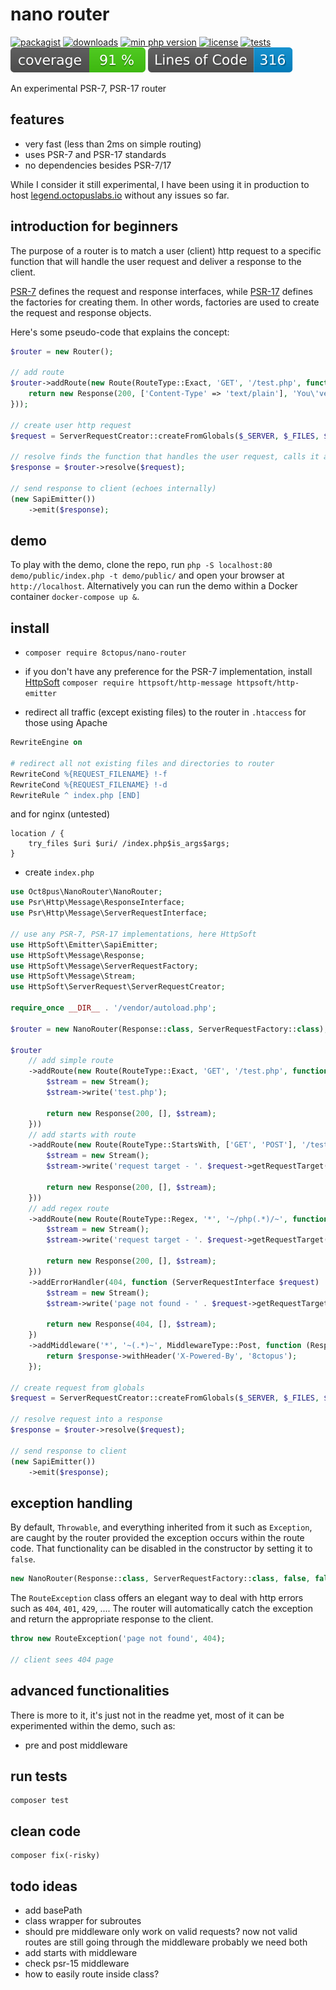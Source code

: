# nano router

[![packagist](https://poser.pugx.org/8ctopus/nano-router/v)](https://packagist.org/packages/8ctopus/nano-router)
[![downloads](https://poser.pugx.org/8ctopus/nano-router/downloads)](https://packagist.org/packages/8ctopus/nano-router)
[![min php version](https://poser.pugx.org/8ctopus/nano-router/require/php)](https://packagist.org/packages/8ctopus/nano-router)
[![license](https://poser.pugx.org/8ctopus/nano-router/license)](https://packagist.org/packages/8ctopus/nano-router)
[![tests](https://github.com/8ctopus/nano-router/actions/workflows/tests.yml/badge.svg)](https://github.com/8ctopus/nano-router/actions/workflows/tests.yml)
![code coverage badge](https://raw.githubusercontent.com/8ctopus/nano-router/image-data/coverage.svg)
![lines of code](https://raw.githubusercontent.com/8ctopus/nano-router/image-data/lines.svg)

An experimental PSR-7, PSR-17 router

## features

- very fast (less than 2ms on simple routing)
- uses PSR-7 and PSR-17 standards
- no dependencies besides PSR-7/17

While I consider it still experimental, I have been using it in production to host [legend.octopuslabs.io](https://legend.octopuslabs.io/) without any issues so far.

## introduction for beginners

The purpose of a router is to match a user (client) http request to a specific function that will handle the user request and deliver a response to the client.

[PSR-7](https://www.php-fig.org/psr/psr-7/) defines the request and response interfaces, while [PSR-17](https://www.php-fig.org/psr/psr-17/) defines the factories for creating them. In other words, factories are used to create the request and response objects.

Here's some pseudo-code that explains the concept:

```php
$router = new Router();

// add route
$router->addRoute(new Route(RouteType::Exact, 'GET', '/test.php', function (ServerRequestInterface $request) : ResponseInterface {
    return new Response(200, ['Content-Type' => 'text/plain'], 'You\'ve reached the test page');
}));

// create user http request
$request = ServerRequestCreator::createFromGlobals($_SERVER, $_FILES, $_COOKIE, $_GET, $_POST);

// resolve finds the function that handles the user request, calls it and returns its response
$response = $router->resolve($request);

// send response to client (echoes internally)
(new SapiEmitter())
    ->emit($response);
```

## demo

To play with the demo, clone the repo, run `php -S localhost:80 demo/public/index.php -t demo/public/` and open your browser at `http://localhost`.
Alternatively you can run the demo within a Docker container `docker-compose up &`.

## install

- `composer require 8ctopus/nano-router`

- if you don't have any preference for the PSR-7 implementation, install [HttpSoft](https://github.com/httpsoft) `composer require httpsoft/http-message httpsoft/http-emitter`

- redirect all traffic (except existing files) to the router in `.htaccess` for those using Apache

```apache
RewriteEngine on

# redirect all not existing files and directories to router
RewriteCond %{REQUEST_FILENAME} !-f
RewriteCond %{REQUEST_FILENAME} !-d
RewriteRule ^ index.php [END]
```

and for nginx (untested)

```nginx
location / {
    try_files $uri $uri/ /index.php$is_args$args;
}
```

- create `index.php`

```php
use Oct8pus\NanoRouter\NanoRouter;
use Psr\Http\Message\ResponseInterface;
use Psr\Http\Message\ServerRequestInterface;

// use any PSR-7, PSR-17 implementations, here HttpSoft
use HttpSoft\Emitter\SapiEmitter;
use HttpSoft\Message\Response;
use HttpSoft\Message\ServerRequestFactory;
use HttpSoft\Message\Stream;
use HttpSoft\ServerRequest\ServerRequestCreator;

require_once __DIR__ . '/vendor/autoload.php';

$router = new NanoRouter(Response::class, ServerRequestFactory::class);

$router
    // add simple route
    ->addRoute(new Route(RouteType::Exact, 'GET', '/test.php', function (ServerRequestInterface $request) : ResponseInterface {
        $stream = new Stream();
        $stream->write('test.php');

        return new Response(200, [], $stream);
    }))
    // add starts with route
    ->addRoute(new Route(RouteType::StartsWith, ['GET', 'POST'], '/test/', function (ServerRequestInterface $request) : ResponseInterface {
        $stream = new Stream();
        $stream->write('request target - '. $request->getRequestTarget());

        return new Response(200, [], $stream);
    }))
    // add regex route
    ->addRoute(new Route(RouteType::Regex, '*', '~/php(.*)/~', function (ServerRequestInterface $request) : ResponseInterface {
        $stream = new Stream();
        $stream->write('request target - '. $request->getRequestTarget());

        return new Response(200, [], $stream);
    }))
    ->addErrorHandler(404, function (ServerRequestInterface $request) : ResponseInterface {
        $stream = new Stream();
        $stream->write('page not found - ' . $request->getRequestTarget());

        return new Response(404, [], $stream);
    })
    ->addMiddleware('*', '~(.*)~', MiddlewareType::Post, function (ResponseInterface $response, ServerRequestInterface $request) : ResponseInterface {
        return $response->withHeader('X-Powered-By', '8ctopus');
    });

// create request from globals
$request = ServerRequestCreator::createFromGlobals($_SERVER, $_FILES, $_COOKIE, $_GET, $_POST);

// resolve request into a response
$response = $router->resolve($request);

// send response to client
(new SapiEmitter())
    ->emit($response);
```

## exception handling

By default, `Throwable`, and everything inherited from it such as `Exception`, are caught by the router provided the exception occurs within the route code. That functionality can be disabled in the constructor by setting it to `false`.

```php
new NanoRouter(Response::class, ServerRequestFactory::class, false, false);
```

The `RouteException` class offers an elegant way to deal with http errors such as `404`, `401`, `429`, .... The router will automatically catch the exception and return the appropriate response to the client.

```php
throw new RouteException('page not found', 404);

// client sees 404 page
```

## advanced functionalities

There is more to it, it's just not in the readme yet, most of it can be experimented within the demo, such as:

- pre and post middleware

## run tests

    composer test

## clean code

    composer fix(-risky)

## todo ideas

- add basePath
- class wrapper for subroutes
- should pre middleware only work on valid requests? now not valid routes are still going through the middleware probably we need both
- add starts with middleware
- check psr-15 middleware
- how to easily route inside class?
